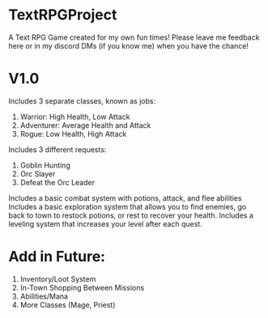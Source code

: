 # TextRPGProject
A Text RPG Game created for my own fun times! Please leave me feedback here or in my discord DMs (if you know me) when you have the chance!

# V1.0
Includes 3 separate classes, known as jobs:
1. Warrior: High Health, Low Attack
2. Adventurer: Average Health and Attack
3. Rogue: Low Health, High Attack

Includes 3 different requests:
1. Goblin Hunting
2. Orc Slayer
3. Defeat the Orc Leader

Includes a basic combat system with potions, attack, and flee abilities
Includes a basic exploration system that allows you to find enemies, go back to town to restock potions, or rest to recover your health.
Includes a leveling system that increases your level after each quest.

# Add in Future:
1. Inventory/Loot System
2. In-Town Shopping Between Missions
3. Abilities/Mana
4. More Classes (Mage, Priest)

